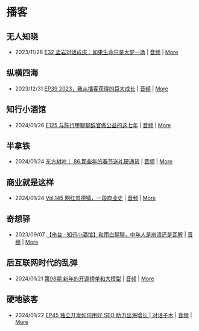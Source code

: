 # 播客

## 无人知晓
- 2023/11/28 [E32 孟岩对话成庆：如果生命只是大梦一场](https://www.xiaoyuzhoufm.com/episode/65655195f10bbce6353705cc) | [音频](https://dts-api.xiaoyuzhoufm.com/track/611719d3cb0b82e1df0ad29e/65655195f10bbce6353705cc/media.xyzcdn.net/ln7NBY7LIWJy1qbay5x0rgLRTQGA.m4a) | [More](channels/%E6%97%A0%E4%BA%BA%E7%9F%A5%E6%99%93.md)

## 纵横四海
- 2023/12/31 [EP39 2023，我从播客获得的巨大成长](https://www.ximalaya.com/sound/696883992) | [音频](https://audio.xmcdn.com/storages/16f2-audiofreehighqps/2D/B3/GKwRINsJb1ksBQbawQKXsNG-.m4a) | [More](channels/%E7%BA%B5%E6%A8%AA%E5%9B%9B%E6%B5%B7.md)

## 知行小酒馆
- 2024/01/26 [E125 与陈行甲聊聊辞官做公益的这七年](https://www.xiaoyuzhoufm.com/episode/65b340ab6a43241529a21bae) | [音频](https://dts-api.xiaoyuzhoufm.com/track/6013f9f58e2f7ee375cf4216/65b340ab6a43241529a21bae/media.xyzcdn.net/lgxAmCPmfSh5tCoBZpfXHJWNC-C0.m4a) | [More](channels/%E7%9F%A5%E8%A1%8C%E5%B0%8F%E9%85%92%E9%A6%86.md)

## 半拿铁
- 2024/01/24 [东方树叶｜ 86.那些年的春节送礼硬通货](https://www.ximalaya.com/sound/701852286) | [音频](https://dl.wavpub.com/item/227_31597439_3447.m4a) | [More](channels/%E5%8D%8A%E6%8B%BF%E9%93%81.md)

## 商业就是这样
- 2024/01/24 [Vol.145 网红景德镇，一段商业史](https://www.ximalaya.com/sound/701855479) | [音频](https://audio.xmcdn.com/storages/b3a2-audiofreehighqps/38/EE/GKwRIDoJhu8FARkY4wKfyz4i-aacv2-48K.m4a) | [More](channels/%E5%95%86%E4%B8%9A%E5%B0%B1%E6%98%AF%E8%BF%99%E6%A0%B7.md)

## 奇想驿
- 2023/09/07 [【串台 · 知行小酒馆】和雨白聊聊，中年人是崩溃还是瓦解](https://www.xiaoyuzhoufm.com/episode/64f9c5446884ccbb194e2cfc) | [音频](https://dts-api.xiaoyuzhoufm.com/track/6034daea97755b8fc9c66480/64f9c5446884ccbb194e2cfc/media.xyzcdn.net/lvATT0_QjI31XHWdwI1CR5bjsHZH.m4a) | [More](channels/%E5%A5%87%E6%83%B3%E9%A9%BF.md)

## 后互联网时代的乱弹
- 2024/01/21 [第98期 新年的开源榜单和大模型](https://hosting.wavpub.cn/pie/ep98/) | [音频](https://tk.wavpub.com/WPDL_FmCYZcZkDKWzLFPrBsuUpnwYzZDueaXqxxAEPapqwbDtAgAjxzUDRjzrvg-a7.mp3) | [More](channels/%E5%90%8E%E4%BA%92%E8%81%94%E7%BD%91%E6%97%B6%E4%BB%A3%E7%9A%84%E4%B9%B1%E5%BC%B9.md)

## 硬地骇客
- 2024/01/22 [EP45 独立开发如何用好 SEO 助力出海增长 | 对话子木](https://www.xiaoyuzhoufm.com/episode/65ae4e3916860d3ef18de9e8) | [音频](https://dts-api.xiaoyuzhoufm.com/track/640ee2438be5d40013fe4a87/65ae4e3916860d3ef18de9e8/media.xyzcdn.net/lpI9bfbZInJqUhxvQQp2nHnKxuzy.m4a) | [More](channels/%E7%A1%AC%E5%9C%B0%E9%AA%87%E5%AE%A2.md)

